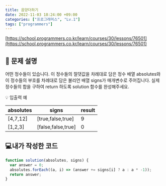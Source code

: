 ```yaml
---
title: 음양더하기
date: 2022-11-03 18:24:00 +09:00
categories: ["프로그래머스", "Lv.1"]
tags: ["programmers"]
---
```


[https://school.programmers.co.kr/learn/courses/30/lessons/76501](https://school.programmers.co.kr/learn/courses/30/lessons/76501)

## 📔 문제 설명

어떤 정수들이 있습니다. 이 정수들의 절댓값을 차례대로 담은 정수 배열 absolutes와 이 정수들의 부호를 차례대로 담은 불리언 배열 signs가 매개변수로 주어집니다. 실제 정수들의 합을 구하여 return 하도록 solution 함수를 완성해주세요.

💡 입출력 예

| absolutes | signs              | result |
| --------- | ------------------ | ------ |
| [4,7,12]  | [true,false,true]  | 9      |
| [1,2,3]   | [false,false,true] | 0      |

## 💻내가 작성한 코드

```js
function solution(absolutes, signs) {
  var answer = 0;
  absolutes.forEach((a, i) => (answer += signs[i] ? a : a * -1));
  return answer;
}
```
